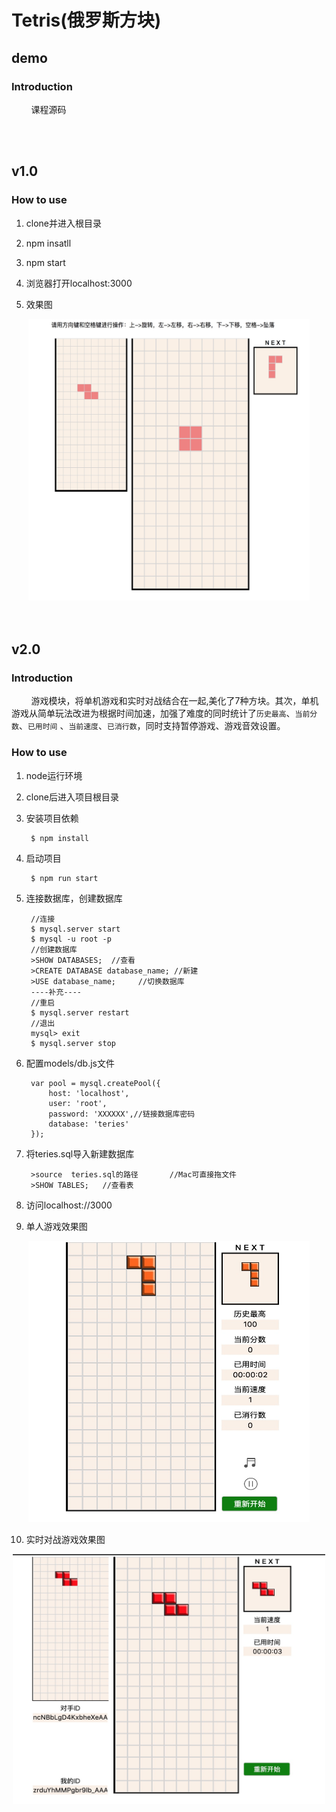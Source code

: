 # Tetris(俄罗斯方块)

## demo
### Introduction
&nbsp;&nbsp;&nbsp;&nbsp;&nbsp;&nbsp;&nbsp;&nbsp;课程源码


<br/>
<br/>


## v1.0

### How to use

1. clone并进入根目录

2. npm insatll

3. npm start

4. 浏览器打开localhost:3000

5. 效果图

<div align =center>
<img src='https://github.com/hotYan/Tetris/blob/v1.0/public/img/img.png' alt='img' height='450px' width="450px" />
</div> 


<br/>
<br/>


## v2.0
### Introduction
&nbsp;&nbsp;&nbsp;&nbsp;&nbsp;&nbsp;&nbsp;&nbsp;游戏模块，将单机游戏和实时对战结合在一起,美化了7种方块。其次，单机游戏从简单玩法改进为根据时间加速，加强了难度的同时统计了`历史最高`、`当前分数`、`已用时间` 、`当前速度`、`已消行数`，同时支持暂停游戏、游戏音效设置。

### How to use

1. node运行环境

2. clone后进入项目根目录

3. 安装项目依赖

        $ npm install 

4. 启动项目

        $ npm run start

5. 连接数据库，创建数据库

        //连接
        $ mysql.server start
        $ mysql -u root -p
        //创建数据库
        >SHOW DATABASES;  //查看
        >CREATE DATABASE database_name; //新建
        >USE database_name;     //切换数据库
        ----补充----
        //重启
        $ mysql.server restart
        //退出
        mysql> exit
        $ mysql.server stop




6. 配置models/db.js文件

        var pool = mysql.createPool({
            host: 'localhost',
            user: 'root',
            password: 'XXXXXX',//链接数据库密码
            database: 'teries'
        });

7. 将teries.sql导入新建数据库

        >source  teries.sql的路径       //Mac可直接拖文件
        >SHOW TABLES;   //查看表


8. 访问localhost://3000


9. 单人游戏效果图

<div align =center>
<img src='https://github.com/hotYan/Tetris/blob/v2.0/public/images/one.jpg' alt='img' height='450px' width="450px" />
</div>

10.  实时对战游戏效果图

<div align =center>
<img src='https://github.com/hotYan/Tetris/blob/v2.0/public/images/two.jpg' alt='img' height='400px' width="500px" />
</div>